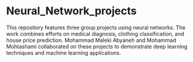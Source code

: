# Neural_Network_projects
 This repository features three group projects using neural networks. The work combines efforts on medical diagnosis, clothing classification, and house price prediction. Mohammad Maleki Abyaneh and Mohammad Mohtashami collaborated on these projects to demonstrate deep learning techniques and machine learning applications.
